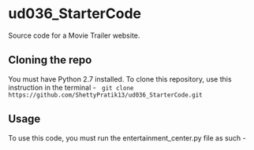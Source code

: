 # ud036_StarterCode
Source code for a Movie Trailer website.

## Cloning the repo
You must have Python 2.7 installed. To clone this repository, use this instruction in the terminal - &nbsp;
`git clone https://github.com/ShettyPratik13/ud036_StarterCode.git`

## Usage
To use this code, you must run the entertainment_center.py file as such -
